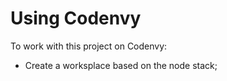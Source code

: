 Using Codenvy
========

To work with this project on Codenvy:

* Create a worksplace based on the node stack;
